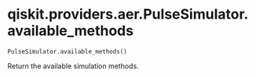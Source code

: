 # qiskit.providers.aer.PulseSimulator.available\_methods

`PulseSimulator.available_methods()`

Return the available simulation methods.
